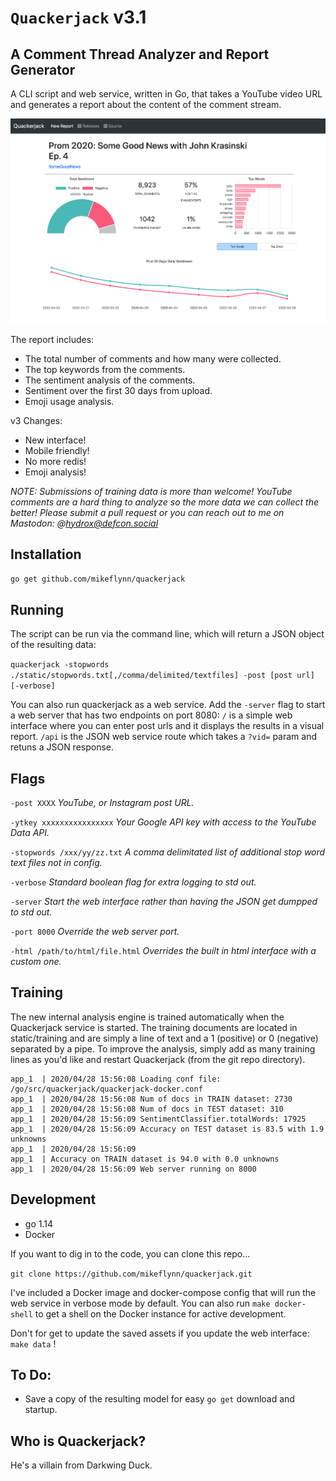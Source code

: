 # `Quackerjack` v3.1
## A Comment Thread Analyzer and Report Generator

A CLI script and web service, written in Go, that takes a YouTube video URL and generates a report about the content of the comment stream.

![Web GUI](/static/web-gui.png)

The report includes:
* The total number of comments and how many were collected.
* The top keywords from the comments.
* The sentiment analysis of the comments.
* Sentiment over the first 30 days from upload.
* Emoji usage analysis.

v3 Changes:
* New interface!
* Mobile friendly!
* No more redis!
* Emoji analysis!

*NOTE: Submissions of training data is more than welcome! YouTube comments are a hard thing to analyze so the more data we can collect the better! Please submit a pull request or you can reach out to me on Mastodon: @hydrox@defcon.social*

## Installation

`go get github.com/mikeflynn/quackerjack`

## Running

The script can be run via the command line, which will return a JSON object of the resulting data:

`quackerjack -stopwords ./static/stopwords.txt[,/comma/delimited/textfiles] -post [post url] [-verbose]`

You can also run quackerjack as a web service. Add the `-server` flag to start a web server that has two endpoints on port 8080: `/` is a simple web interface where you can enter post urls and it displays the results in a visual report. `/api` is the JSON web service route which takes a `?vid=` param and retuns a JSON response.


## Flags

`-post XXXX` _YouTube, or Instagram post URL._

`-ytkey xxxxxxxxxxxxxxxx` _Your Google API key with access to the YouTube Data API._

`-stopwords /xxx/yy/zz.txt` _A comma delimitated list of additional stop word text files not in config._

`-verbose` _Standard boolean flag for extra logging to std out._

`-server` _Start the web interface rather than having the JSON get dumpped to std out._

`-port 8000` _Override the web server port._

`-html /path/to/html/file.html` _Overrides the built in html interface with a custom one._

## Training

The new internal analysis engine is trained automatically when the Quackerjack service is started. The training documents are located in static/training and are simply a line of text and a 1 (positive) or 0 (negative) separated by a pipe. To improve the analysis, simply add as many training lines as you'd like and restart Quackerjack (from the git repo directory).

```
app_1  | 2020/04/28 15:56:08 Loading conf file: /go/src/quackerjack/quackerjack-docker.conf
app_1  | 2020/04/28 15:56:08 Num of docs in TRAIN dataset: 2730
app_1  | 2020/04/28 15:56:08 Num of docs in TEST dataset: 310
app_1  | 2020/04/28 15:56:09 SentimentClassifier.totalWords: 17925
app_1  | 2020/04/28 15:56:09 Accuracy on TEST dataset is 83.5 with 1.9 unknowns
app_1  | 2020/04/28 15:56:09
app_1  | Accuracy on TRAIN dataset is 94.0 with 0.0 unknowns
app_1  | 2020/04/28 15:56:09 Web server running on 8000
```

## Development

* go 1.14
* Docker

If you want to dig in to the code, you can clone this repo...

`git clone https://github.com/mikeflynn/quackerjack.git`

I've included a Docker image and docker-compose config that will run the web service in verbose mode by default. You can also run `make docker-shell` to get a shell on the Docker instance for active development.

Don't for get to update the saved assets if you update the web interface: `make data` !

## To Do:

* Save a copy of the resulting model for easy `go get` download and startup.


## Who is Quackerjack?

He's a villain from Darkwing Duck.


